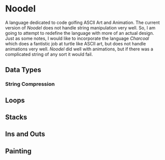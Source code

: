 # Noodel

A language dedicated to code golfing ASCII Art and Animation. The current version of _Noodel_ does not handle string manipulation
very well. So, I am going to attempt to redefine the language with more of an actual design. Just as some notes, I would like to
incorporate the language _Charcoal_ which does a fantistic job at turtle like ASCII art, but does not handle animations very well.
_Noodel_ did well with animations, but if there was a complicated string of any sort it would fail.

## Data Types

### String Compression

## Loops

## Stacks

## Ins and Outs

## Painting
